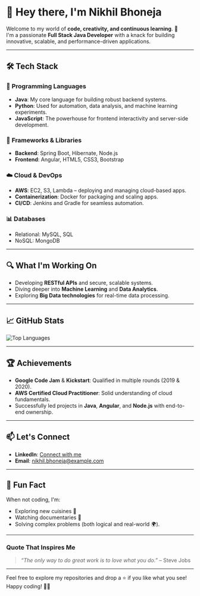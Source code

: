 # 👋 Hey there, I'm **Nikhil Bhoneja**  

Welcome to my world of **code, creativity, and continuous learning**. 🚀  
I'm a passionate **Full Stack Java Developer** with a knack for building innovative, scalable, and performance-driven applications.  

---

## 🛠️ **Tech Stack**

### 🌟 **Programming Languages**  
- **Java**: My core language for building robust backend systems.  
- **Python**: Used for automation, data analysis, and machine learning experiments.  
- **JavaScript**: The powerhouse for frontend interactivity and server-side development.  

### 🚀 **Frameworks & Libraries**  
- **Backend**: Spring Boot, Hibernate, Node.js  
- **Frontend**: Angular, HTML5, CSS3, Bootstrap  

### ☁️ **Cloud & DevOps**  
- **AWS**: EC2, S3, Lambda – deploying and managing cloud-based apps.  
- **Containerization**: Docker for packaging and scaling apps.  
- **CI/CD**: Jenkins and Gradle for seamless automation.  

### 📊 **Databases**  
- Relational: MySQL, SQL  
- NoSQL: MongoDB  

---

## 🔍 **What I'm Working On**

- Developing **RESTful APIs** and secure, scalable systems.  
- Diving deeper into **Machine Learning** and **Data Analytics**.  
- Exploring **Big Data technologies** for real-time data processing.  

---
## 📈 **GitHub Stats**
 
![Top Languages](https://github-readme-stats.vercel.app/api/top-langs/?username=NikhilBhoneja&layout=compact&theme=tokyonight)  

---

## 🏆 **Achievements**

- **Google Code Jam** & **Kickstart**: Qualified in multiple rounds (2019 & 2020).  
- **AWS Certified Cloud Practitioner**: Solid understanding of cloud fundamentals.  
- Successfully led projects in **Java**, **Angular**, and **Node.js** with end-to-end ownership.  

---

## 📫 **Let's Connect**

- **LinkedIn**: [Connect with me](https://www.linkedin.com/in/nikhilbhoneja)  
- **Email**: [nikhil.bhoneja@example.com](mailto:nikhilbhoneja07@gmail.com)  

---

## 🎯 **Fun Fact**  
When not coding, I'm:  
- Exploring new cuisines 🍕  
- Watching documentaries 🎥  
- Solving complex problems (both logical and real-world 🌍).  

---

### Quote That Inspires Me  
> *“The only way to do great work is to love what you do.”* – Steve Jobs  

---

Feel free to explore my repositories and drop a ⭐ if you like what you see!  
Happy coding! 👨‍💻  
